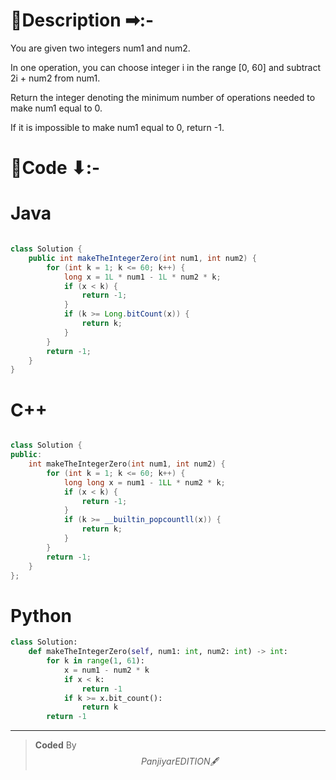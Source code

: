 # 📍Description ➡:-
<!-- Describe your first thoughts on how to solve this problem. -->
You are given two integers num1 and num2.

In one operation, you can choose integer i in the range [0, 60] and subtract 2i + num2 from num1.

Return the integer denoting the minimum number of operations needed to make num1 equal to 0.

If it is impossible to make num1 equal to 0, return -1.


# 📝Code ⬇:-


# Java
```java []

class Solution {
    public int makeTheIntegerZero(int num1, int num2) {
        for (int k = 1; k <= 60; k++) {
            long x = 1L * num1 - 1L * num2 * k;
            if (x < k) {
                return -1;
            }
            if (k >= Long.bitCount(x)) {
                return k;
            }
        }
        return -1;
    }
}

```

# C++
``` cpp []

class Solution {
public:
    int makeTheIntegerZero(int num1, int num2) {
        for (int k = 1; k <= 60; k++) {
            long long x = num1 - 1LL * num2 * k;
            if (x < k) {
                return -1;
            }
            if (k >= __builtin_popcountll(x)) {
                return k;
            }
        }
        return -1;
    }
};
```

# Python
``` python []
class Solution:
    def makeTheIntegerZero(self, num1: int, num2: int) -> int:
        for k in range(1, 61):
            x = num1 - num2 * k
            if x < k:
                return -1
            if k >= x.bit_count():
                return k
        return -1  
```

---

>    **Coded** By $$Panjiyar EDITION 🖋  $$

               
